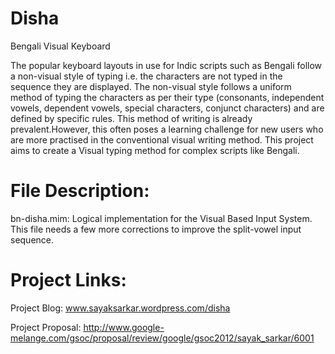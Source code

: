 Disha
=====

Bengali Visual Keyboard

The popular keyboard layouts in use for Indic scripts such as Bengali follow a non-visual style of typing i.e. the characters are not typed in the sequence they are displayed.
The non-visual style follows a uniform method of typing the characters as per their type (consonants, independent vowels, dependent vowels, special characters, conjunct characters) and are defined by specific rules.
This method of writing is already prevalent.However, this often poses a learning challenge for new users who are more practised in the conventional visual writing method. 
This project aims to create a Visual typing method for complex scripts like Bengali.


File Description:
=================

bn-disha.mim: Logical implementation for the Visual Based Input System. This file needs a few more corrections to improve the split-vowel input sequence.


Project Links:
=====================

Project Blog: www.sayaksarkar.wordpress.com/disha

Project Proposal: http://www.google-melange.com/gsoc/proposal/review/google/gsoc2012/sayak_sarkar/6001
